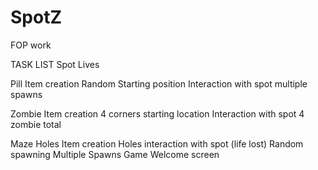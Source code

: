 # SpotZ
FOP work

TASK LIST
  Spot
      Lives
  
  Pill
      Item creation
      Random Starting position
      Interaction with spot
      multiple spawns
  
  Zombie
      Item creation
      4 corners starting location
      Interaction with spot
      4 zombie total
  
  Maze
      Holes
        Item creation
        Holes interaction with spot (life lost)
        Random spawning
        Multiple Spawns
  Game
      Welcome screen
      
